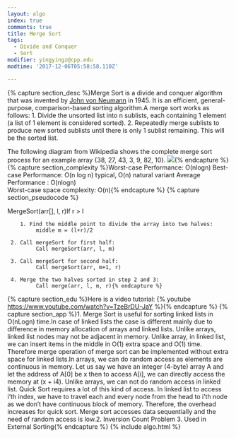 ```yaml
---
layout: algo
index: true
comments: true
title: Merge Sort
tags:
  - Divide and Conquer
  - Sort
modifier: yingyingz@cpp.edu
modtime: '2017-12-06T05:58:58.110Z'

---
```

{% capture section_desc %}Merge Sort is a divide and conquer algorithm that was invented by [John von Neumann](https://en.wikipedia.org/wiki/John_von_Neumann) in 1945. It is an efficient, general-purpose, comparison-based sorting algorithm.A merge sort works as follows:
		1. Divide the unsorted list into n sublists, each containing 1 element (a list of 1 element is considered sorted).
		2. Repeatedly merge sublists to produce new sorted sublists until there is only 1 sublist remaining. This will be the sorted list.
		
The following diagram from Wikipedia shows the complete merge sort process for an example array {38, 27, 43, 3, 9, 82, 10}. ![](http://www.geeksforgeeks.org/wp-content/uploads/Merge-Sort-Tutorial.png){% endcapture %}
{% capture section_complexity %}Worst-case Performance:        O(nlogn) 
Best-case Performance:          O(n log n) typical,
																						     O(n) natural variant
Average Performance :            O(nlogn)			
Worst-case space complexity: O(n){% endcapture %}
{% capture section_pseudocode %}

MergeSort(arr[], l,  r)If r > l     
		
		1. Find the middle point to divide the array into two halves:  
             middle m = (l+r)/2
						 
     2. Call mergeSort for first half:   
             Call mergeSort(arr, l, m)
						 
     3. Call mergeSort for second half:
             Call mergeSort(arr, m+1, r)
						 
     4. Merge the two halves sorted in step 2 and 3:
             Call merge(arr, l, m, r){% endcapture %}
{% capture section_edu %}Here is a video tutorial:
{% youtube https://www.youtube.com/watch?v=TzeBrDU-JaY %}{% endcapture %}
{% capture section_app %}1.  Merge Sort is useful for sorting linked lists in O(nLogn) time.In case of linked lists the case is different mainly due to difference in memory allocation of arrays and linked lists. Unlike arrays, linked list nodes may not be adjacent in memory. Unlike array, in linked list, we can insert items in the middle in O(1) extra space and O(1) time. Therefore merge operation of merge sort can be implemented without extra space for linked lists.In arrays, we can do random access as elements are continuous in memory. Let us say we have an integer (4-byte) array A and let the address of A[0]  be x then to access A[i], we can directly access the memory at (x + i4). Unlike arrays, we can not do random access in linked list. Quick Sort requires a lot of this kind of access. In linked list to access i’th index, we have to travel each and every node from the head to i’th node as we don’t have continuous block of memory. Therefore, the overhead increases for quick sort. Merge sort accesses data sequentially and the need of random access is low.2. Inversion Count Problem
3. Used in External Sorting{% endcapture %}
{% include algo.html %}